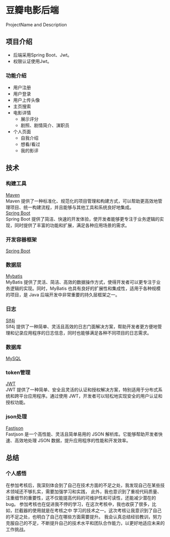 

# 豆瓣电影后端

ProjectName and Description





## 项目介绍

* 后端采用Spring Boot、Jwt。
* 权限认证使用Jwt。

### 功能介绍
* 用户注册
* 用户登录
* 用户上传头像
* 主页搜索
* 电影详情
    * 展示评分
    * 剧照、剧情简介、演职员
* 个人页面
    * 自我介绍
    * 想看/看过
    * 我的影评

## 技术

### 构建工具
[Maven](http://maven.apache.org/)  
Maven 提供了一种标准化、规范化的项目管理和构建方式，可以帮助更高效地管理项目、统一构建流程，并且能够与其他工具和系统良好地集成。  
[Spring Boot](https://spring.io/)  
Spring Boot 提供了简洁、快速的开发体验，使开发者能够更专注于业务逻辑的实现，同时提供了丰富的功能和扩展，满足各种应用场景的需求。
### 开发容器框架
[Spring Boot](https://spring.io/projects/spring-boot)
### 数据层
[Mybatis](https://mybatis.net.cn/)  
MyBatis 提供了灵活、简洁、高效的数据操作方式，使得开发者可以更专注于业务逻辑的实现。同时，MyBatis 也具有良好的扩展性和集成性，适用于各种规模的项目，是 Java 后端开发中非常重要的持久层框架之一。
### 日志
[Slf4j](https://slf4j.org/)  
Slf4j 提供了一种简单、灵活且高效的日志门面解决方案，帮助开发者更方便地管理和记录应用程序的日志信息，同时也能够满足各种不同项目的日志需求。
### 数据库
[MySQL](https://www.mysql.com/cn/)
### token管理
[JWT](https://jwt.io)  
JWT 提供了一种简单、安全且灵活的认证和授权解决方案，特别适用于分布式系统和跨平台应用程序。通过使用 JWT，开发者可以轻松地实现安全的用户认证和授权功能。
### json处理
[Fastjson](https//github.com/alibaba/fastjson)  
Fastjson 是一个高性能、灵活且简单易用的 JSON 解析库。它能够帮助开发者快速、高效地处理 JSON 数据，提升应用程序的性能和开发效率。

## 总结

### 个人感悟
在参加考核后，我深刻体会到了自己在技术方面的不足之处，我发现自己在某些技术领域还不够扎实，需要加强学习和实践，
此外，我也意识到了重视代码质量、注重细节的重要性，这不仅能提高代码的可维护性和可读性，还能减少潜在的bug。
参加考核也在促进我不停的学习，在这次考核中，我也收获了很多，比如，拦截器的使用就是在考核之中
学习的技术之一。这次考核让我意识到了自己的不足之处，也明白了自己在哪些方面需要提升。
我会认真总结经验教训，努力克服自己的不足，不断提升自己的技术水平和团队合作能力，以更好地适应未来的工作挑战。

